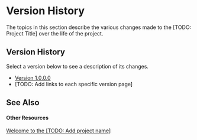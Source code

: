 # Version History

The topics in this section describe the various changes made to the [TODO: Project Title] over the life of the project.



## Version History

Select a version below to see a description of its changes.
&nbsp;<ul><li><a href="c4df6682-9446-49c0-96cf-fe10ae28420f.md">Version 1.0.0.0</a></li><li>
[TODO: Add links to each specific version page]</li></ul>

## See Also


#### Other Resources
<a href="08a29ae1-12bb-4126-8013-8b19315884d0.md">Welcome to the [TODO: Add project name]</a><br />